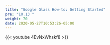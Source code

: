 ```yaml
---
title: "Google Glass How-to: Getting Started"
pre: "10.13 "
weight: 70
date: 2020-05-27T10:53:26-05:00
---
```


{{< youtube 4EvNxWhskf8 >}}



